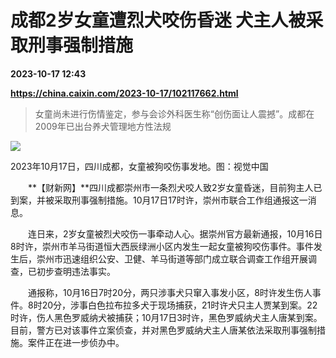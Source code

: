# 成都2岁女童遭烈犬咬伤昏迷 犬主人被采取刑事强制措施

**2023-10-17 12:43**

**https://china.caixin.com/2023-10-17/102117662.html**

> 女童尚未进行伤情鉴定，参与会诊外科医生称“创伤面让人震撼”。成都在2009年已出台养犬管理地方性法规

  

![](https://img.caixin.com/2023-10-17/169754669884796_840_560.jpg)

2023年10月17日，四川成都，女童被狗咬伤事发地。图：视觉中国

  

　　**【财新网】**四川成都崇州市一条烈犬咬人致2岁女童昏迷，目前狗主人已到案，并被采取刑事强制措施。10月17日17时许，崇州市联合工作组通报这一消息。

　　连日来，2岁女童被烈犬咬伤一事牵动人心。据崇州官方最新通报，10月16日8时许，崇州市羊马街道恒大西辰绿洲小区内发生一起女童被狗咬伤事件。事件发生后，崇州市迅速组织公安、卫健、羊马街道等部门成立联合调查工作组开展调查，已初步查明违法事实。

　　通报称，10月16日7时20分，两只涉事犬只窜入事发小区，8时许发生伤人事件。8时20分，涉事白色拉布拉多犬于现场捕获，21时许犬只主人贾某到案。22时许，伤人黑色罗威纳犬被捕获；10月17日3时许，黑色罗威纳犬主人唐某到案。目前，警方已对该事件立案侦查，并对黑色罗威纳犬主人唐某依法采取刑事强制措施。案件正在进一步侦办中。